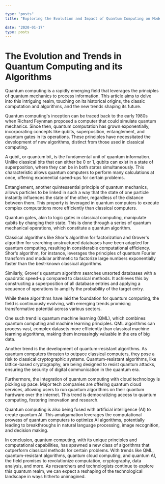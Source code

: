 ```yaml
---

type: "posts"
title: "Exploring the Evolution and Impact of Quantum Computing on Modern Algorithms"

date: "2020-01-17"
type: posts
---
```



# The Evolution and Trends in Quantum Computing and its Algorithms

Quantum computing is a rapidly emerging field that leverages the principles of quantum mechanics to process information. This article aims to delve into this intriguing realm, touching on its historical origins, the classic computation and algorithms, and the new trends shaping its future.

Quantum computing's inception can be traced back to the early 1980s when Richard Feynman proposed a computer that could simulate quantum mechanics. Since then, quantum computation has grown exponentially, incorporating concepts like qubits, superposition, entanglement, and quantum gates in its operations. These principles have necessitated the development of new algorithms, distinct from those used in classical computing.

A qubit, or quantum bit, is the fundamental unit of quantum information. Unlike classical bits that can either be 0 or 1, qubits can exist in a state of superposition, where they can be in both states simultaneously. This characteristic allows quantum computers to perform many calculations at once, offering exponential speed-ups for certain problems.

Entanglement, another quintessential principle of quantum mechanics, allows particles to be linked in such a way that the state of one particle instantly influences the state of the other, regardless of the distance between them. This property is leveraged in quantum computers to execute complex computations more efficiently than classical computers.

Quantum gates, akin to logic gates in classical computing, manipulate qubits by changing their state. This is done through a series of quantum mechanical operations, which constitute a quantum algorithm.

Classical algorithms like Shor's algorithm for factorization and Grover's algorithm for searching unstructured databases have been adapted for quantum computing, resulting in considerable computational efficiency. Shor's algorithm, for instance, leverages the principles of quantum Fourier transform and modular arithmetic to factorize large numbers exponentially faster than the best-known classical algorithms.

Similarly, Grover's quantum algorithm searches unsorted databases with a quadratic speed-up compared to classical methods. It achieves this by constructing a superposition of all database entries and applying a sequence of operations to amplify the probability of the target entry.

While these algorithms have laid the foundation for quantum computing, the field is continuously evolving, with emerging trends promising transformative potential across various sectors.

One such trend is quantum machine learning (QML), which combines quantum computing and machine learning principles. QML algorithms can process vast, complex datasets more efficiently than classical machine learning algorithms, making them increasingly valuable in the era of big data.

Another trend is the development of quantum-resistant algorithms. As quantum computers threaten to outpace classical computers, they pose a risk to classical cryptographic systems. Quantum-resistant algorithms, like lattice-based cryptography, are being designed to resist quantum attacks, ensuring the security of digital communication in the quantum era.

Furthermore, the integration of quantum computing with cloud technology is picking up pace. Major tech companies are offering quantum cloud services, allowing users to run quantum algorithms on their quantum hardware over the internet. This trend is democratizing access to quantum computing, fostering innovation and research.

Quantum computing is also being fused with artificial intelligence (AI) to create quantum AI. This amalgamation leverages the computational prowess of quantum computers to optimize AI algorithms, potentially leading to breakthroughs in natural language processing, image recognition, and decision making.

In conclusion, quantum computing, with its unique principles and computational capabilities, has spawned a new class of algorithms that outperform classical methods for certain problems. With trends like QML, quantum-resistant algorithms, quantum cloud computing, and quantum AI, the field promises to revolutionize computation, cryptography, data analysis, and more. As researchers and technologists continue to explore this quantum realm, we can expect a reshaping of the technological landscape in ways hitherto unimagined.
